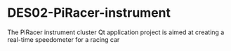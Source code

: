 # DES02-PiRacer-instrument
The PiRacer instrument cluster Qt application project is aimed at creating a real-time speedometer for a racing car
